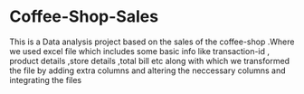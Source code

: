 # Coffee-Shop-Sales
This is a Data analysis project based on the sales of the coffee-shop .Where we used excel  file which includes some basic info like transaction-id , product details ,store details ,total bill etc
along with which we transformed the file by adding extra columns  and altering the neccessary columns and integrating the files 
